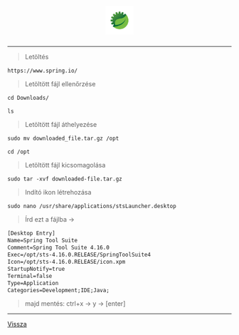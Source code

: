 <h1 align="center">
<img src="../.pictures/spring-tool-suite.png" alt="spring tool suite" width=64 />
</h1>

---

> Letöltés

```
https://www.spring.io/
```

> Letöltött fájl ellenőrzése

```
cd Downloads/
```

```
ls
```

> Letöltött fájl áthelyezése

```
sudo mv downloaded_file.tar.gz /opt
```

```
cd /opt
```

> Letöltött fájl kicsomagolása

```
sudo tar -xvf downloaded-file.tar.gz
```

> Indító ikon létrehozása

```
sudo nano /usr/share/applications/stsLauncher.desktop
```

> Írd ezt a fájlba ->

```
[Desktop Entry]
Name=Spring Tool Suite
Comment=Spring Tool Suite 4.16.0
Exec=/opt/sts-4.16.0.RELEASE/SpringToolSuite4
Icon=/opt/sts-4.16.0.RELEASE/icon.xpm
StartupNotify=true
Terminal=false
Type=Application
Categories=Development;IDE;Java;
```

> majd mentés: ctrl+x -> y -> [enter]

---

[Vissza](../README.md)
